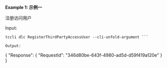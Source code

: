 **Example 1: 示例一**

注册访问用户

Input: 

```
tccli dlc RegisterThirdPartyAccessUser --cli-unfold-argument ```

Output: 
```
{
    "Response": {
        "RequestId": "346d80be-643f-4980-ad5d-d59f419a120e"
    }
}
```


